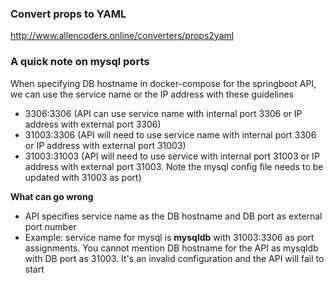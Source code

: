 ### Convert props to YAML
http://www.allencoders.online/converters/props2yaml

### A quick note on mysql ports
When specifying DB hostname in docker-compose for the springboot API, we can use the service name or the IP address with these guidelines
* 3306:3306 (API can use service name with internal port 3306 or IP address with external port 3306)
* 31003:3306 (API will need to use service name with internal port 3306 or IP address with external port 31003)
* 31003:31003 (API will need to use service with internal port 31003 or IP address with external port 31003. Note the mysql config file needs to be updated with 31003 as port)

**What can go wrong**
* API specifies service name as the DB hostname and DB port as external port number
* Example: service name for mysql is **mysqldb** with 31003:3306 as port assignments. You cannot mention DB hostname for the API as mysqldb with DB port as 31003. It's an invalid configuration and the API will fail to start



